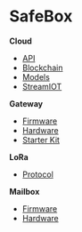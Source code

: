 # SafeBox

__Cloud__

* [API](docs/API.md)
* [Blockchain](#)
* [Models](docs/Models.md)
* [StreamIOT](#)

__Gateway__

* [Firmware](#)
* [Hardware](#)
* [Starter Kit](#)

__LoRa__

* [Protocol](docs/LoRa.md)

__Mailbox__

* [Firmware](#)
* [Hardware](#)
